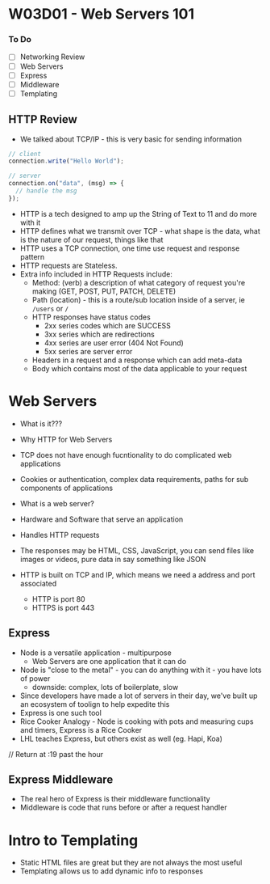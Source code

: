 # W03D01 - Web Servers 101

### To Do

- [ ] Networking Review
- [ ] Web Servers
- [ ] Express
- [ ] Middleware
- [ ] Templating

## HTTP Review

- We talked about TCP/IP - this is very basic for sending information

```js
// client
connection.write("Hello World");

// server
connection.on("data", (msg) => {
  // handle the msg
});
```

- HTTP is a tech designed to amp up the String of Text to 11 and do more with it
- HTTP defines what we transmit over TCP - what shape is the data, what is the nature of our request, things like that
- HTTP uses a TCP connection, one time use request and response pattern
- HTTP requests are Stateless.
- Extra info included in HTTP Requests include:
  - Method: (verb) a description of what category of request you're making (GET, POST, PUT, PATCH, DELETE)
  - Path (location) - this is a route/sub location inside of a server, ie `/users` or `/`
  * HTTP responses have status codes
    - 2xx series codes which are SUCCESS
    - 3xx series which are redirections
    - 4xx series are user error (404 Not Found)
    - 5xx series are server error
  * Headers in a request and a response which can add meta-data
  * Body which contains most of the data applicable to your request

# Web Servers

- What is it???

- Why HTTP for Web Servers
- TCP does not have enough fucntionality to do complicated web applications
- Cookies or authentication, complex data requirements, paths for sub components of applications

- What is a web server?
- Hardware and Software that serve an application
- Handles HTTP requests
- The responses may be HTML, CSS, JavaScript, you can send files like images or videos, pure data in say something like JSON
- HTTP is built on TCP and IP, which means we need a address and port associated
  - HTTP is port 80
  - HTTPS is port 443

## Express

- Node is a versatile application - multipurpose
  - Web Servers are one application that it can do
- Node is "close to the metal" - you can do anything with it - you have lots of power
  - downside: complex, lots of boilerplate, slow
- Since developers have made a lot of servers in their day, we've built up an ecosystem of toolign to help expedite this
- Express is one such tool
- Rice Cooker Analogy - Node is cooking with pots and measuring cups and timers, Express is a Rice Cooker
- LHL teaches Express, but others exist as well (eg. Hapi, Koa)

// Return at :19 past the hour

## Express Middleware

- The real hero of Express is their middleware functionality
- Middleware is code that runs before or after a request handler

# Intro to Templating

- Static HTML files are great but they are not always the most useful
- Templating allows us to add dynamic info to responses
